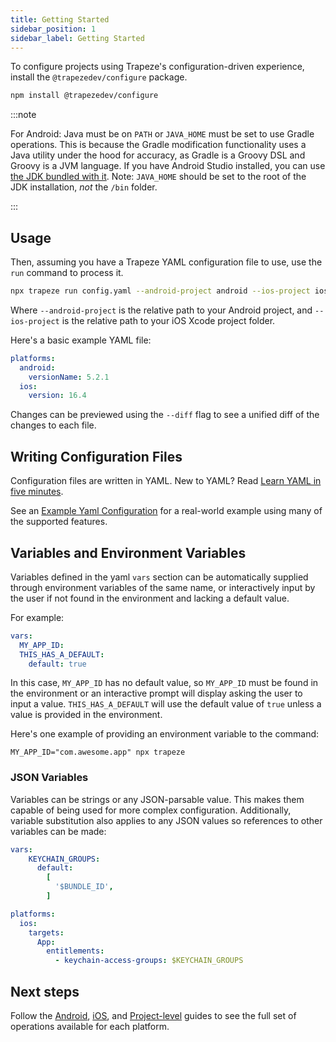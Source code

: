 ```yaml
---
title: Getting Started
sidebar_position: 1
sidebar_label: Getting Started
---
```


To configure projects using Trapeze's configuration-driven experience, install the `@trapezedev/configure` package.

```bash
npm install @trapezedev/configure
```

:::note

For Android: Java must be on `PATH` or `JAVA_HOME` must be set to use Gradle operations. This is because the Gradle modification functionality uses a Java utility under the hood for accuracy, as Gradle is a Groovy DSL and Groovy is a JVM language. If you have Android Studio installed, you can use [the JDK bundled with it](https://stackoverflow.com/questions/43211282/using-jdk-that-is-bundled-inside-android-studio-as-java-home-on-mac). Note: `JAVA_HOME` should be set to the root of the JDK installation, *not* the `/bin` folder.

:::

## Usage

Then, assuming you have a Trapeze YAML configuration file to use, use the `run` command to process it.

```bash
npx trapeze run config.yaml --android-project android --ios-project ios/App
```

Where `--android-project` is the relative path to your Android project, and `--ios-project` is the relative path to your iOS Xcode project folder.

Here's a basic example YAML file:

```yaml title="config.yaml"
platforms:
  android:
    versionName: 5.2.1
  ios:
    version: 16.4
```

Changes can be previewed using the `--diff` flag to see a unified diff of the changes to each file.


## Writing Configuration Files

Configuration files are written in YAML. New to YAML? Read [Learn YAML in five minutes](https://www.codeproject.com/Articles/1214409/Learn-YAML-in-five-minutes).

See an [Example Yaml Configuration](https://github.com/ionic-team/capacitor-configure/blob/main/examples/basic.yml) for a real-world example using many of the supported features.

## Variables and Environment Variables

Variables defined in the yaml `vars` section can be automatically supplied through environment variables of the same name, or interactively input by the user if not found in the environment and lacking a default value.

For example:

```yaml
vars:
  MY_APP_ID:
  THIS_HAS_A_DEFAULT:
    default: true
```

In this case, `MY_APP_ID` has no default value, so `MY_APP_ID` must be found in the environment or an interactive prompt will display asking the user to input a value. `THIS_HAS_A_DEFAULT` will use the default value of `true` unless a value is provided in the environment.

Here's one example of providing an environment variable to the command:

```shell
MY_APP_ID="com.awesome.app" npx trapeze
```

### JSON Variables

Variables can be strings or any JSON-parsable value. This makes them capable of being used for more complex configuration. Additionally, variable substitution also applies to any JSON values so references to other variables can be made:

```yaml
vars:
    KEYCHAIN_GROUPS:
      default:
        [
          '$BUNDLE_ID',
        ]

platforms:
  ios:
    targets:
      App:
        entitlements:
          - keychain-access-groups: $KEYCHAIN_GROUPS
```

## Next steps

Follow the [Android](./android), [iOS](./ios), and [Project-level](./project) guides to see the full set of operations available for each platform.